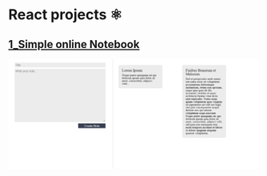 # React projects ⚛️  

## [1_Simple online Notebook](https://github.com/haradwaith03/react-projects/tree/main/notes)
![](https://github.com/haradwaith03/react-projects/blob/main/notes/Note.PNG)
